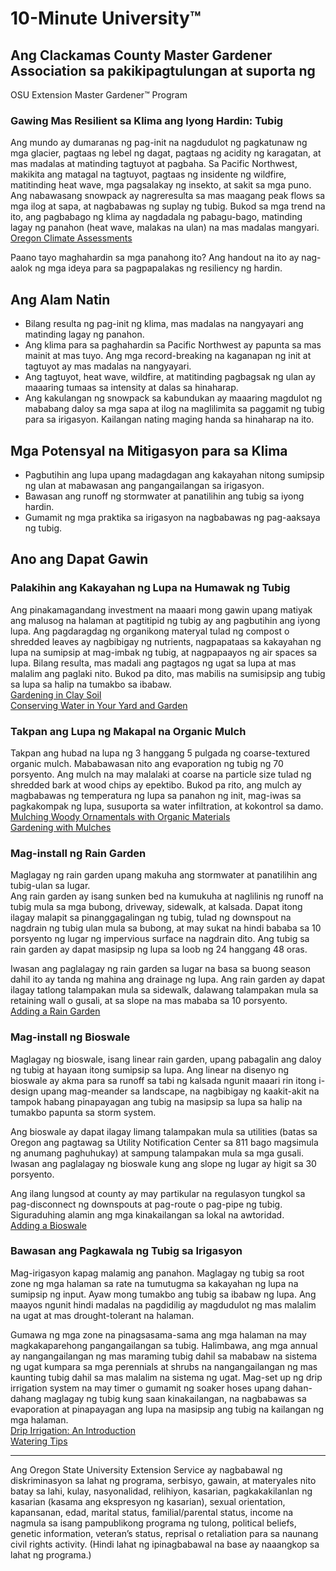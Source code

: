 # 10-Minute University™

## Ang Clackamas County Master Gardener Association sa pakikipagtulungan at suporta ng  
OSU Extension Master Gardener™ Program  

### Gawing Mas Resilient sa Klima ang Iyong Hardin: Tubig

Ang mundo ay dumaranas ng pag-init na nagdudulot ng pagkatunaw ng mga glacier, pagtaas ng lebel ng dagat, pagtaas ng acidity ng karagatan, at mas madalas at matinding tagtuyot at pagbaha. Sa Pacific Northwest, makikita ang matagal na tagtuyot, pagtaas ng insidente ng wildfire, matitinding heat wave, mga pagsalakay ng insekto, at sakit sa mga puno. Ang nabawasang snowpack ay nagreresulta sa mas maagang peak flows sa mga ilog at sapa, at nagbabawas ng suplay ng tubig. Bukod sa mga trend na ito, ang pagbabago ng klima ay nagdadala ng pabagu-bago, matinding lagay ng panahon (heat wave, malakas na ulan) na mas madalas mangyari.  
[Oregon Climate Assessments](https://blogs.oregonstate.edu/occri/oregon-climate-assessments/)

Paano tayo maghahardin sa mga panahong ito? Ang handout na ito ay nag-aalok ng mga ideya para sa pagpapalakas ng resiliency ng hardin.

## Ang Alam Natin

- Bilang resulta ng pag-init ng klima, mas madalas na nangyayari ang matinding lagay ng panahon.  
- Ang klima para sa paghahardin sa Pacific Northwest ay papunta sa mas mainit at mas tuyo. Ang mga record-breaking na kaganapan ng init at tagtuyot ay mas madalas na nangyayari.  
- Ang tagtuyot, heat wave, wildfire, at matitinding pagbagsak ng ulan ay maaaring tumaas sa intensity at dalas sa hinaharap.  
- Ang kakulangan ng snowpack sa kabundukan ay maaaring magdulot ng mababang daloy sa mga sapa at ilog na maglilimita sa paggamit ng tubig para sa irigasyon. Kailangan nating maging handa sa hinaharap na ito.

## Mga Potensyal na Mitigasyon para sa Klima

- Pagbutihin ang lupa upang madagdagan ang kakayahan nitong sumipsip ng ulan at mabawasan ang pangangailangan sa irigasyon.  
- Bawasan ang runoff ng stormwater at panatilihin ang tubig sa iyong hardin.  
- Gumamit ng mga praktika sa irigasyon na nagbabawas ng pag-aaksaya ng tubig.

## Ano ang Dapat Gawin

### Palakihin ang Kakayahan ng Lupa na Humawak ng Tubig

Ang pinakamagandang investment na maaari mong gawin upang matiyak ang malusog na halaman at pagtitipid ng tubig ay ang pagbutihin ang iyong lupa. Ang pagdaragdag ng organikong materyal tulad ng compost o shredded leaves ay nagbibigay ng nutrients, nagpapataas sa kakayahan ng lupa na sumipsip at mag-imbak ng tubig, at nagpapaayos ng air spaces sa lupa. Bilang resulta, mas madali ang pagtagos ng ugat sa lupa at mas malalim ang paglaki nito. Bukod pa dito, mas mabilis na sumisipsip ang tubig sa lupa sa halip na tumakbo sa ibabaw.  
[Gardening in Clay Soil](https://cmastergardeners.files.wordpress.com/2022/02/gardening-in-clay-soil.pdf)  
[Conserving Water in Your Yard and Garden](https://catalog.extension.oregonstate.edu/sites/catalog/files/project/pdf/em9125.pdf)

### Takpan ang Lupa ng Makapal na Organic Mulch

Takpan ang hubad na lupa ng 3 hanggang 5 pulgada ng coarse-textured organic mulch. Mababawasan nito ang evaporation ng tubig ng 70 porsyento. Ang mulch na may malalaki at coarse na particle size tulad ng shredded bark at wood chips ay epektibo. Bukod pa rito, ang mulch ay magbabawas ng temperatura ng lupa sa panahon ng init, mag-iwas sa pagkakompak ng lupa, susuporta sa water infiltration, at kokontrol sa damo.  
[Mulching Woody Ornamentals with Organic Materials](https://catalog.extension.oregonstate.edu/sites/catalog/files/project/pdf/ec1629.pdf)  
[Gardening with Mulches](https://cmastergardeners.files.wordpress.com/2022/02/gardening-with-mulch.pdf)

### Mag-install ng Rain Garden

Maglagay ng rain garden upang makuha ang stormwater at panatilihin ang tubig-ulan sa lugar.  
Ang rain garden ay isang sunken bed na kumukuha at naglilinis ng runoff na tubig mula sa mga bubong, driveway, sidewalk, at kalsada. Dapat itong ilagay malapit sa pinanggagalingan ng tubig, tulad ng downspout na nagdrain ng tubig ulan mula sa bubong, at may sukat na hindi bababa sa 10 porsyento ng lugar ng impervious surface na nagdrain dito. Ang tubig sa rain garden ay dapat masipsip ng lupa sa loob ng 24 hanggang 48 oras.  

Iwasan ang paglalagay ng rain garden sa lugar na basa sa buong season dahil ito ay tanda ng mahina ang drainage ng lupa. Ang rain garden ay dapat ilagay tatlong talampakan mula sa sidewalk, dalawang talampakan mula sa retaining wall o gusali, at sa slope na mas mababa sa 10 porsyento.  
[Adding a Rain Garden](https://cmastergardeners.files.wordpress.com/2023/04/adding-a-rain-garden.pdf)

### Mag-install ng Bioswale

Maglagay ng bioswale, isang linear rain garden, upang pabagalin ang daloy ng tubig at hayaan itong sumipsip sa lupa. Ang linear na disenyo ng bioswale ay akma para sa runoff sa tabi ng kalsada ngunit maaari rin itong i-design upang mag-meander sa landscape, na nagbibigay ng kaakit-akit na tampok habang pinapayagan ang tubig na masipsip sa lupa sa halip na tumakbo papunta sa storm system.  

Ang bioswale ay dapat ilagay limang talampakan mula sa utilities (batas sa Oregon ang pagtawag sa Utility Notification Center sa 811 bago magsimula ng anumang paghuhukay) at sampung talampakan mula sa mga gusali. Iwasan ang paglalagay ng bioswale kung ang slope ng lugar ay higit sa 30 porsyento.  

Ang ilang lungsod at county ay may partikular na regulasyon tungkol sa pag-disconnect ng downspouts at pag-route o pag-pipe ng tubig. Siguraduhing alamin ang mga kinakailangan sa lokal na awtoridad.  
[Adding a Bioswale](https://cmastergardeners.files.wordpress.com/2023/04/adding-a-bioswale.pdf)

### Bawasan ang Pagkawala ng Tubig sa Irigasyon

Mag-irigasyon kapag malamig ang panahon. Maglagay ng tubig sa root zone ng mga halaman sa rate na tumutugma sa kakayahan ng lupa na sumipsip ng input. Ayaw mong tumakbo ang tubig sa ibabaw ng lupa. Ang maayos ngunit hindi madalas na pagdidilig ay magdudulot ng mas malalim na ugat at mas drought-tolerant na halaman.  

Gumawa ng mga zone na pinagsasama-sama ang mga halaman na may magkakaparehong pangangailangan sa tubig. Halimbawa, ang mga annual ay nangangailangan ng mas maraming tubig dahil sa mababaw na sistema ng ugat kumpara sa mga perennials at shrubs na nangangailangan ng mas kaunting tubig dahil sa mas malalim na sistema ng ugat. Mag-set up ng drip irrigation system na may timer o gumamit ng soaker hoses upang dahan-dahang maglagay ng tubig kung saan kinakailangan, na nagbabawas sa evaporation at pinapayagan ang lupa na masipsip ang tubig na kailangan ng mga halaman.  
[Drip Irrigation: An Introduction](https://extension.oregonstate.edu/catalog/pub/em8782-s)  
[Watering Tips](https://cmastergardeners.files.wordpress.com/2022/02/watering-tips.pdf)  

---

Ang Oregon State University Extension Service ay nagbabawal ng diskriminasyon sa lahat ng programa, serbisyo, gawain, at materyales nito batay sa lahi, kulay, nasyonalidad, relihiyon, kasarian, pagkakakilanlan ng kasarian (kasama ang ekspresyon ng kasarian), sexual orientation, kapansanan, edad, marital status, familial/parental status, income na nagmula sa isang pampublikong programa ng tulong, political beliefs, genetic information, veteran’s status, reprisal o retaliation para sa naunang civil rights activity. (Hindi lahat ng ipinagbabawal na base ay naaangkop sa lahat ng programa.)